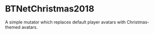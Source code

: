 # BTNetChristmas2018
A simple mutator which replaces default player avatars with Christmas-themed avatars.

